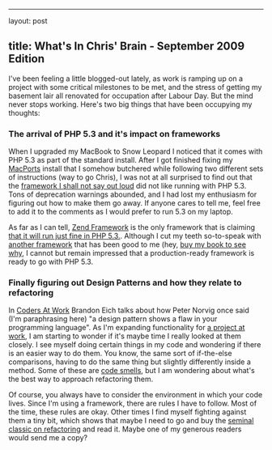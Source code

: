 <hr />

<p>layout: post</p>

<h2>title: What's In Chris' Brain - September 2009 Edition</h2>

<p>I've been feeling a little blogged-out lately, as work is ramping up on a project with some critical milestones to be met, and the stress of getting my basement lair all renovated for occupation after Labour Day.  But the mind never stops working.  Here's two big things that have been occupying my thoughts:
</p>

<p>
<h3>The arrival of PHP 5.3 and it's impact on frameworks</h3>
</p>

<p>
When I upgraded my MacBook to Snow Leopard I noticed that it comes with PHP 5.3 as part of the standard install.  After I got finished fixing my <a href="http://www.macports.org">MacPorts</a> install that I somehow butchered while following two different sets of instructions (way to go Chris), I was not at all surprised to find out that the <a href="http://codeigniter.com">framework I shall not say out loud</a> did not like running with PHP 5.3.  Tons of deprecation warnings abounded, and I had lost my enthusiasm for figuring out how to make them go away.  If anyone cares to tell me, feel free to add it to the comments as I would prefer to run 5.3 on my laptop.</p>

<p>
As far as I can tell, <a href="http://framework.zend.com">Zend Framework</a> is the only framework that is claiming <a href="http://www.zend.com/en/company/news/Press/zend-framework-features-php-readiness-and-new-professional-components">that it will run just fine in PHP 5.3.</a>.  Although I cut my teeth so-to-speak with <a href="http://www.cakephp.org">another framework</a> that has been good to me (hey, <a href="http://www.littlehart.net/book">buy my book to see why</a>, I cannot but remain impressed that a production-ready framework is ready to go with PHP 5.3.
</p>

<h3>Finally figuring out Design Patterns and how they relate to refactoring</h3>

<p>
In <a href="http://www.codersatwork.com">Coders At Work</a> Brandon Eich talks about how Peter Norvig once said (I'm paraphrasing here) "a design pattern shows a flaw in your programming language".  As I'm expanding functionality for <a href="http://www.sportso.com">a project at work</a>, I am starting to wonder if it's maybe time I really looked at them closely.  I see myself doing certain things in my code and wondering if there is an easier way to do them.  You know, the same sort of if-the-else comparisons, having to do the same thing but slightly differently inside a method.  Some of these are <a href="http://en.wikipedia.org/wiki/Code_smell">code smells</a>, but I am wondering about what's the best way to approach refactoring them.
</p>

<p>
Of course, you always have to consider the environment in which your code lives.  Since I'm using a framework, there are rules I have to follow.  Most of the time, these rules are okay.  Other times I find myself fighting against them a tiny bit, which shows that maybe I need to go and buy the <a href="http://www.amazon.com/Refactoring-Improving-Design-Existing-Code/dp/0201485672/ref=sr_1_1?ie=UTF8&s=books&qid=1252100204&sr=8-1">seminal classic on refactoring</a> and read it.  Maybe one of my generous readers would send me a copy?
</p>
